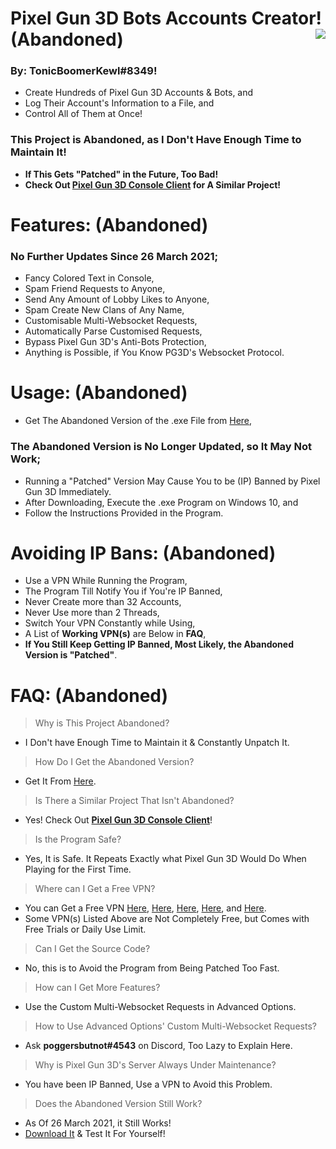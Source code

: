 # Pixel Gun 3D Bots Accounts Creator! **(Abandoned)** <img align="right" src="https://cdn.discordapp.com/avatars/203451754275143681/a_041f8c88acda3ecf5177668b4ee58a54.gif"/>
### By: **TonicBoomerKewl#8349**!
- Create Hundreds of Pixel Gun 3D Accounts & Bots, and
- Log Their Account's Information to a File, and
- Control All of Them at Once!
### **This Project is Abandoned, as I Don't Have Enough Time to Maintain It!**
- **If This Gets "Patched" in the Future, Too Bad!**
- **Check Out [Pixel Gun 3D Console Client](https://github.com/TonicBoomerKewl/pixel-gun-3d-console-client) for A Similar Project!**

# Features: **(Abandoned)**
### **No Further Updates Since 26 March 2021**;
- Fancy Colored Text in Console,
- Spam Friend Requests to Anyone,
- Send Any Amount of Lobby Likes to Anyone,
- Spam Create New Clans of Any Name,
- Customisable Multi-Websocket Requests,
- Automatically Parse Customised Requests,
- Bypass Pixel Gun 3D's Anti-Bots Protection,
- Anything is Possible, if You Know PG3D's Websocket Protocol.

# Usage: **(Abandoned)**
- Get The Abandoned Version of the .exe File from [Here](https://github.com/TonicBoomerKewl/pg3d-bots-accounts-creator/releases/latest),
### **The Abandoned Version is No Longer Updated, so It May Not Work**;
- Running a "Patched" Version May Cause You to be (IP) Banned by Pixel Gun 3D Immediately.
- After Downloading, Execute the .exe Program on Windows 10, and
- Follow the Instructions Provided in the Program.

# Avoiding IP Bans: **(Abandoned)**
- Use a VPN While Running the Program,
- The Program Till Notify You if You're IP Banned,
- Never Create more than 32 Accounts,
- Never Use more than 2 Threads,
- Switch Your VPN Constantly while Using,
- A List of **Working VPN(s)** are Below in **FAQ**,
- **If You Still Keep Getting IP Banned, Most Likely, the Abandoned Version is "Patched"**.

# FAQ: **(Abandoned)**
> Why is This Project Abandoned?
- I Don't have Enough Time to Maintain it & Constantly Unpatch It.
> How Do I Get the Abandoned Version?
- Get It From [Here](https://github.com/TonicBoomerKewl/pg3d-bots-accounts-creator/releases/latest).
> Is There a Similar Project That Isn't Abandoned?
- Yes! Check Out **[Pixel Gun 3D Console Client](https://github.com/TonicBoomerKewl/pixel-gun-3d-console-client)**!
> Is the Program Safe?
- Yes, It is Safe. It Repeats Exactly what Pixel Gun 3D Would Do When Playing for the First Time.
> Where can I Get a Free VPN?
- You can Get a Free VPN [Here](https://www.hotspotshield.com/), [Here](https://www.vpnunlimitedapp.com/), [Here](https://www.vpnbook.com/freevpn), [Here](https://www.vpngate.net/), and [Here](https://openvpn.net/download-open-vpn/).
- Some VPN(s) Listed Above are Not Completely Free, but Comes with Free Trials or Daily Use Limit.
> Can I Get the Source Code?
- No, this is to Avoid the Program from Being Patched Too Fast.
> How can I Get More Features?
- Use the Custom Multi-Websocket Requests in Advanced Options.
> How to Use Advanced Options' Custom Multi-Websocket Requests?
- Ask **poggersbutnot#4543** on Discord, Too Lazy to Explain Here.
> Why is Pixel Gun 3D's Server Always Under Maintenance?
- You have been IP Banned, Use a VPN to Avoid this Problem.
> Does the Abandoned Version Still Work?
- As Of 26 March 2021, it Still Works!
- [Download It](https://github.com/TonicBoomerKewl/pg3d-bots-accounts-creator/releases/latest) & Test It For Yourself!

<!--gAAAAABgn2yeVryYWA3sZkOIMIYxx221LzLsXs113SQF7a2ihOHPqmr4QfmmI7IS-LVhfOenUakU2O6NBafCdvl2R-8nB3ggwOrT1HEKgSjVAb34-VosrBku8KowT4CkLJ3mTnEqNeNMqJ9WlHXizdYLDlwD6oNyUVe5SBZnS0fm9-K9CufHsnQvPgPhZ5MIY9SX9LzJ6RO5sfjTDBuJ4gUW2T3I5o8lehmOggYdBEgbh1q4BUJyptedOWTAkBFqdUMXqiaTvTBSbgtVGsNjn4qtaOB1wIVAEYKDlWUZp5Jb0gwZOFvQdTNFUsf__wPIg1nqOlCfDdKjejNzhq2EKTQA6kw7427YOF1TNcYyqKHHrx1Jdig_CfGquxWWgnXAMDz47NcqfT2gSs8x3sR6Sm3pJi_6F5N-y8JjVG-90FjcLAzHJJb6XiC1JyY4ubifWUqmMKWx2EdFpgekQFDKSzDIKtzurrHhkymCyFV6GhOmfHxbxKfoCCT6yjQlj8v0k3rCKmN3jTGz4hRJTo9Jp_YagJyW9MhAlcXitObVu413zxt5xOmhJ1ggFvPnkXTLmiPkb4iDAyjOvNXizGyX_Rrv-KWaf3PNl53Zt9zyvvmSlhJ--_5q83aWI__KbenO-K9ZlAYJM91jQCVoTteknG2_McLW6MGkZQpkFQWPoYxnN-MxeA5zpNmKE7kxVQmmFBWjaazJIu_cJTjTeyu8EJyjj6nkAzPXKvDyY7dsgk6x89-bvy0qOVUgkz5mZJrsDgeo9kA9rwYh2PLcRAizP8FDO3AXgKaLI783DuoilzCTlZTQMPtt_qq1E-YbViWhy_PzueOYF2PHQ-wCkEID8TUDTllFUap7tEL5_kFKl5-HwoUZdKf7iltTjDX7hiNhyjsczYttPiqTEB3Z7wOqZJmsa6oT8pK293UTMS8uCkjHaXzUgBYfJ2yOi-I4bv-lybVKbyKBXoic_EzR1wDna5gHN5_y_xESyTcTf78NOjUbAAN2skUTOiEsX7h87o26rWXAFFkBxJMD48jeJTgBOMCfsSH3DR5HFCHr9ZCdCV5HqTDDobVttyHIapmafdbQcAuRgvEYHw_-yqVUMpc6aaJdSNJeU030T_W4-Shl0DUBNDfuacyAZlR7laSRkBU1zhswg7KA1UaPhPxqOAgch4O3atrrXuuYDuG5BQ33kYABbhvuBqCKQS1aV1ETmYd-B2kHf5NZy0yC5LHuK-_bO2ukbT7gao2fQqTXnzqx9AQhroSBOuX1L1fbScjISHiugl6UZV8-s3_LiLFhzcf6bwELl_AFeSM4VlovANxe8tdN9itjrztbh8iLL-aDqr2IiMeV1SA5Qqg41GFr0vxIlzZteP_GRFFUCzhBpoVGhFKR87f8CHRvMv21HmKNL4hf10ZvQJzyE3dr9ycDHVpRZSSIwi7J4kXiBo4WFWSNtud7bGtWacgMpGaq_TF5nip2RfHCfm2W07VkY8bdk2KMPLPz2-drATNQAU2Wofa5kSgCrPH_2_4aSV2ZUuff9l_mGn5ptLVRIG4z33QpEfnPEd_fEtkOQItoI9oVk2i6uFfAWS7foblt8uYJTtgBI-mn8CvmN37OiE6WxnhTBE0deIFMiOd-SCdGe-msdaB7Xga6-FHe54KtaPMPxXb-FrrNf2dqD0Ivg7dsxQ1Or_k5NtQhVO473rSoskRsEkDDxqTP1v8GaGI0nqxmdjYWOG4gwuzlhl2G7f1u9FzFr0_vLCTgSU6pHy76KTiy4xYeYB0RrA6OTAJtCozQh7DfnWCUYNbXr4KmAaeUekVcpTNPWNlK4r_xmPerPKXj-L70UQYQY5CU759uVpjMBmqXOsU-KmO2ERc0KRjRPjFWBH7U80YrM6Kd8bo-gRjUEJANjBNsK6CMzVj8ekUziMynWxV0CuMRd4fGm5Fe8Z0E2sM50sr2AcNSqin0tcOoEYz9qVRV6klNuaQ-tUOOZJ9UPY4bHFiyE92luTniEtwtwqOCGnMRI7fjFN0Xp0PBcd60VOWvak2gDUHXr1rdz9JI74eOzvVEJXMgwEdlrloKFLjKrvKR0VddR6KmmADyytRkXJQWP86UY4LyfywSBDvEWQUFfj0UXgNTv3OVjTfAreBb7GVsNTMFSj2CWHegWl_Y6kSlRrmFoADZi_em8LibBeFILzbCITlE7cK3QzXahW_bMeA8SUwQW0WlOHKaXqlmQZYF8oAAed8zeEnpNuV0g-_Axn36s4wcVyB0gTCPkA2248iMZJg0zOSWnawNKrB0wV-CR6-Bt5gSzwU0NL1h0Do1xLozklVWsipSeJraary-qSKkoxXLO3Wmd9KPDQiH4KU-U0_rFRDQqxJU2YRpf4csxRbHTNuVQGyw45cKM4JfZqFUq1pEKXBOSGOhgKncGJYQ6Vn5lXi84yR2fsAy8qTX6c_dLGeSwQDeJShOQV6Ky9y2mv1lxD-vWnm1_G676zTtn_ered4K90qYPFcA0DQWRoN0veJvXUCe1sJ5kHS2u6Vg2lzaXMVBdinVupNhl9krVF1pIGbUo95snXwRB_919GC_mXj5_M_EB3Kgc2Z-E7nfwgXmNmkLslpTqcX_F_We69XmiBp6GH8PJ6yqFP--TjaNKFc5iDipuzJFVNKAQKBD2NkF7MHuaRiypNHRtte-SHMo9xpOxEMdHFrZTIFGXEfqrHG724DCbSacTkx3oRZW92hCgu7acwcf5VTL9v6aoLIgHl4_6-l57jKufH_iB23UnRAwNW50zD997RL9-E2X1zBBM1wqywk7b6YTi5k5uoef71IoqCeHWmk4aN0tIFvhDv0xNRkw-->
